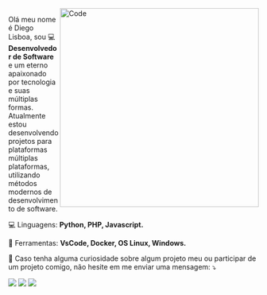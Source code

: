 <!--<img src="https://raw.githubusercontent.com/MicaelliMedeiros/micaellimedeiros/master/image/computer-illustration.png" min-width="400px" max-width="400px" width="400px" align="right" alt="Computador diegolisboadev">-->
<!--<img src="https://devicon.dev/devicon.git/icons/python/python-original.svg" min-width="200px" max-width="200px" width="200px" align="right" alt="Python">
<img src="https://devicon.dev/devicon.git/icons/php/php-original.svg" min-width="200px" max-width="200px" width="200px" align="right" alt="PHP">
<img src="https://devicon.dev/devicon.git/icons/nodejs/nodejs-original.svg" min-width="200px" max-width="200px" width="200px" align="right" alt="JS">-->

<img src="https://media.giphy.com/media/26tn33aiTi1jkl6H6/giphy.gif" min-width="400px" max-width="400px" width="400px" align="right" alt="Code">

<p align="left">
  Olá meu nome é Diego Lisboa, sou 💻 <strong>Desenvolvedor de Software</strong> 
  e um eterno apaixonado por tecnologia e suas múltiplas formas.<br>
  Atualmente estou desenvolvendo projetos para plataformas múltiplas plataformas,
  utilizando métodos modernos de desenvolvimento de software.
</p>

<p align="left">
  💻 Linguagens: <strong>Python, PHP, Javascript.</strong>
</p>

<p align="left">
  💼 Ferramentas: <strong>VsCode, Docker, OS Linux, Windows.</strong>
</p>

<p align="left">
  💌 Caso tenha alguma curiosidade sobre algum projeto meu ou participar de um projeto comigo,
  não hesite em me enviar uma mensagem: ⤵️
</p>

<p align="left">
  <a href="diego.lisboa.pires@hotmail.com" alt="Hotmail">
  <img src="https://img.shields.io/badge/-Hotmail-0067B8?style=flat-square&labelColor=0067B8&logo=Minutemailer&logoColor=white&link=diego.lisboa.pires@hotmail.com" /></a>

  <a href="https://www.linkedin.com/in/diego-lisboa-pires/" alt="Linkedin">
  <img src="https://img.shields.io/badge/-Linkedin-0e76a8?style=flat-square&logo=Linkedin&logoColor=white&link=https://www.linkedin.com/in/diego-lisboa-pires/" /></a>

  <a href="https://www.instagram.com/diegolisboa.dev/" alt="Instagram">
  <img src="https://img.shields.io/badge/-Instagram-DF0174?style=flat-square&labelColor=DF0174&logo=instagram&logoColor=white&link=https://www.instagram.com/diegolisboa.dev/"/></a>
</p>  

